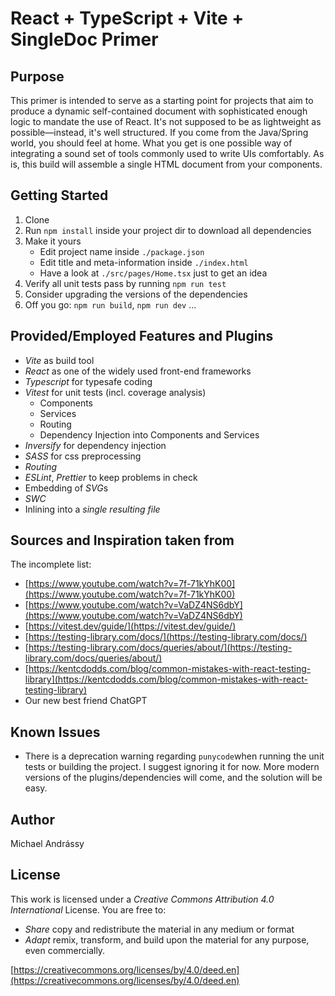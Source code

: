 # React + TypeScript + Vite + SingleDoc Primer

## Purpose 

This primer is intended to serve as a starting point for projects that aim to produce a dynamic self-contained document with sophisticated enough logic to mandate the use of React. 
It's not supposed to be as lightweight as possible—instead, it's well structured. If you come from the Java/Spring world, you should feel at home. 
What you get is one possible way of integrating a sound set of tools commonly used to write UIs comfortably. As is, this build will assemble a single HTML document from your components.

## Getting Started

1. Clone
2. Run ```npm install``` inside your project dir to download all dependencies
3. Make it yours
   - Edit project name inside `./package.json`
   - Edit title and meta-information inside `./index.html`
   - Have a look at `./src/pages/Home.tsx` just to get an idea
4. Verify all unit tests pass by running ```npm run test```
5. Consider upgrading the versions of the dependencies
6. Off you go: ```npm run build```, ```npm run dev``` ... 

## Provided/Employed Features and Plugins

  - *Vite* as build tool  
  - *React* as one of the widely used front-end frameworks
  - *Typescript* for typesafe coding
  - *Vitest* for unit tests (incl. coverage analysis) 
     - Components
     - Services
     - Routing
     - Dependency Injection into Components and Services
  - *Inversify* for dependency injection
  - *SASS* for css preprocessing
  - *Routing* 
  - *ESLint*, *Prettier* to keep problems in check
  - Embedding of *SVG*s 
  - *SWC*
  - Inlining into a *single resulting file* 

## Sources and Inspiration taken from 

The incomplete list:

- [https://www.youtube.com/watch?v=7f-71kYhK00](https://www.youtube.com/watch?v=7f-71kYhK00)
- [https://www.youtube.com/watch?v=VaDZ4NS6dbY](https://www.youtube.com/watch?v=VaDZ4NS6dbY) 
- [https://vitest.dev/guide/](https://vitest.dev/guide/)
- [https://testing-library.com/docs/](https://testing-library.com/docs/)
- [https://testing-library.com/docs/queries/about/](https://testing-library.com/docs/queries/about/)
- [https://kentcdodds.com/blog/common-mistakes-with-react-testing-library](https://kentcdodds.com/blog/common-mistakes-with-react-testing-library)
- Our new best friend ChatGPT

## Known Issues

- There is a deprecation warning regarding ```punycode```when running the unit tests or building the project. I suggest ignoring it for now. More modern versions of the plugins/dependencies will come, and the solution will be easy.

## Author

Michael Andrássy

## License 

This work is licensed under a *Creative Commons Attribution 4.0 International* License. You are free to:

- *Share* copy and redistribute the material in any medium or format
- *Adapt* remix, transform, and build upon the material for any purpose, even commercially.

[https://creativecommons.org/licenses/by/4.0/deed.en](https://creativecommons.org/licenses/by/4.0/deed.en)


